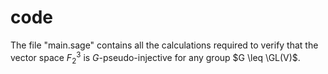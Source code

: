 # code

The file "main.sage" contains all the calculations required to verify that the vector space $F_2^3$ is $G$-pseudo-injective for any group $G \leq \GL(V)$.